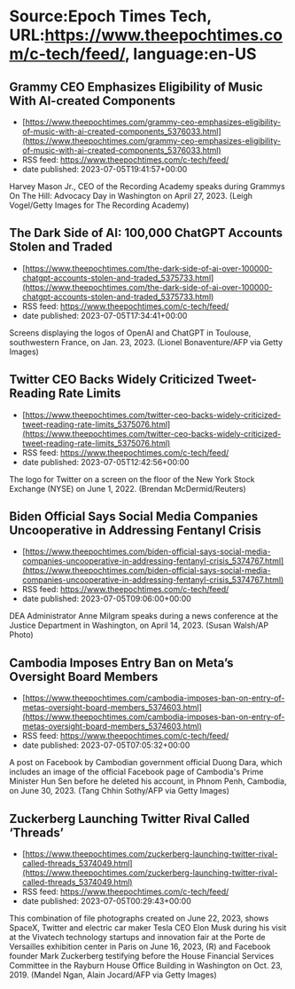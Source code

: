 # Source:Epoch Times Tech, URL:https://www.theepochtimes.com/c-tech/feed/, language:en-US

## Grammy CEO Emphasizes Eligibility of Music With AI-created Components
 - [https://www.theepochtimes.com/grammy-ceo-emphasizes-eligibility-of-music-with-ai-created-components_5376033.html](https://www.theepochtimes.com/grammy-ceo-emphasizes-eligibility-of-music-with-ai-created-components_5376033.html)
 - RSS feed: https://www.theepochtimes.com/c-tech/feed/
 - date published: 2023-07-05T19:41:57+00:00

Harvey Mason Jr., CEO of the Recording Academy speaks during Grammys On The Hill: Advocacy Day in Washington on April 27, 2023. (Leigh Vogel/Getty Images for The Recording Academy)

## The Dark Side of AI: 100,000 ChatGPT Accounts Stolen and Traded
 - [https://www.theepochtimes.com/the-dark-side-of-ai-over-100000-chatgpt-accounts-stolen-and-traded_5375733.html](https://www.theepochtimes.com/the-dark-side-of-ai-over-100000-chatgpt-accounts-stolen-and-traded_5375733.html)
 - RSS feed: https://www.theepochtimes.com/c-tech/feed/
 - date published: 2023-07-05T17:34:41+00:00

Screens displaying the logos of OpenAI and ChatGPT in Toulouse, southwestern France, on Jan. 23, 2023. (Lionel Bonaventure/AFP via Getty Images)

## Twitter CEO Backs Widely Criticized Tweet-Reading Rate Limits
 - [https://www.theepochtimes.com/twitter-ceo-backs-widely-criticized-tweet-reading-rate-limits_5375076.html](https://www.theepochtimes.com/twitter-ceo-backs-widely-criticized-tweet-reading-rate-limits_5375076.html)
 - RSS feed: https://www.theepochtimes.com/c-tech/feed/
 - date published: 2023-07-05T12:42:56+00:00

The logo for Twitter on a screen on the floor of the New York Stock Exchange (NYSE) on June 1, 2022. (Brendan McDermid/Reuters)

## Biden Official Says Social Media Companies Uncooperative in Addressing Fentanyl Crisis
 - [https://www.theepochtimes.com/biden-official-says-social-media-companies-uncooperative-in-addressing-fentanyl-crisis_5374767.html](https://www.theepochtimes.com/biden-official-says-social-media-companies-uncooperative-in-addressing-fentanyl-crisis_5374767.html)
 - RSS feed: https://www.theepochtimes.com/c-tech/feed/
 - date published: 2023-07-05T09:06:00+00:00

DEA Administrator Anne Milgram speaks during a news conference at the Justice Department in Washington, on April 14, 2023. (Susan Walsh/AP Photo)

## Cambodia Imposes Entry Ban on Meta’s Oversight Board Members
 - [https://www.theepochtimes.com/cambodia-imposes-ban-on-entry-of-metas-oversight-board-members_5374603.html](https://www.theepochtimes.com/cambodia-imposes-ban-on-entry-of-metas-oversight-board-members_5374603.html)
 - RSS feed: https://www.theepochtimes.com/c-tech/feed/
 - date published: 2023-07-05T07:05:32+00:00

A post on Facebook by Cambodian government official Duong Dara, which includes an image of the official Facebook page of Cambodia's Prime Minister Hun Sen before he deleted his account, in Phnom Penh, Cambodia, on June 30, 2023. (Tang Chhin Sothy/AFP via Getty Images)

## Zuckerberg Launching Twitter Rival Called ‘Threads’
 - [https://www.theepochtimes.com/zuckerberg-launching-twitter-rival-called-threads_5374049.html](https://www.theepochtimes.com/zuckerberg-launching-twitter-rival-called-threads_5374049.html)
 - RSS feed: https://www.theepochtimes.com/c-tech/feed/
 - date published: 2023-07-05T00:29:43+00:00

This combination of file photographs created on June 22, 2023, shows SpaceX, Twitter and electric car maker Tesla CEO Elon Musk during his visit at the Vivatech technology startups and innovation fair at the Porte de Versailles exhibition center in Paris on June 16, 2023, (R) and Facebook founder Mark Zuckerberg testifying before the House Financial Services Committee in the Rayburn House Office Building in Washington on Oct. 23, 2019. (Mandel Ngan, Alain Jocard/AFP via Getty Images)

